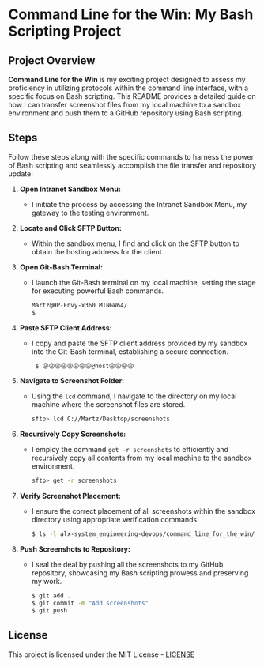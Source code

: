# Command Line for the Win: My Bash Scripting Project

## Project Overview

**Command Line for the Win** is my exciting project designed to assess my proficiency in utilizing protocols within the command line interface, with a specific focus on Bash scripting. This README provides a detailed guide on how I can transfer screenshot files from my local machine to a sandbox environment and push them to a GitHub repository using Bash scripting.

## Steps

Follow these steps along with the specific commands to harness the power of Bash scripting and seamlessly accomplish the file transfer and repository update:

1. **Open Intranet Sandbox Menu:**
   - I initiate the process by accessing the Intranet Sandbox Menu, my gateway to the testing environment.

2. **Locate and Click SFTP Button:**
   - Within the sandbox menu, I find and click on the SFTP button to obtain the hosting address for the client.

3. **Open Git-Bash Terminal:**
   - I launch the Git-Bash terminal on my local machine, setting the stage for executing powerful Bash commands.
     ```bash
     Martz@HP-Envy-x360 MINGW64/
     $
     ```

4. **Paste SFTP Client Address:**
   - I copy and paste the SFTP client address provided by my sandbox into the Git-Bash terminal, establishing a secure connection.
     ```bash
      $ 😜😜😜😜😜😜😜😜@host😜😜😜😜
     ```

5. **Navigate to Screenshot Folder:**
   - Using the `lcd` command, I navigate to the directory on my local machine where the screenshot files are stored.
     ```bash
     sftp> lcd C://Martz/Desktop/screenshots
     ```

6. **Recursively Copy Screenshots:**
   - I employ the command `get -r screenshots` to efficiently and recursively copy all contents from my local machine to the sandbox environment.
     ```bash
     sftp> get -r screenshots
     ```

7. **Verify Screenshot Placement:**
   - I ensure the correct placement of all screenshots within the sandbox directory using appropriate verification commands.
     ```bash
     $ ls -l alx-system_engineering-devops/command_line_for_the_win/
     ```

8. **Push Screenshots to Repository:**
   - I seal the deal by pushing all the screenshots to my GitHub repository, showcasing my Bash scripting prowess and preserving my work.
     ```bash
     $ git add .
     $ git commit -m "Add screenshots"
     $ git push
     ```
## License

This project is licensed under the MIT License - [LICENSE](./LICENSE)
